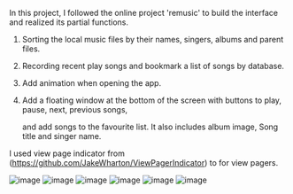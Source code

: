 In this project, I followed the online project 'remusic' to build the interface and realized its partial functions.

1. Sorting the local music files by their names, singers, albums and parent files.

2. Recording recent play songs and bookmark a list of songs by database.

3. Add animation when opening the app.

4. Add a floating window at the bottom of the screen with buttons to play, pause, next, previous songs, 

   and add songs to the favourite list. It also includes album image, Song title and singer name.

I used view page indicator from (https://github.com/JakeWharton/ViewPagerIndicator) to for view pagers.

![image](https://github.com/rayray199085/remusic/blob/master/images/Screenshot_2019-01-02-13-30-17.png)
![image](https://github.com/rayray199085/remusic/blob/master/images/Screenshot_2019-01-02-13-30-58.png)
![image](https://github.com/rayray199085/remusic/blob/master/images/Screenshot_2019-01-02-13-31-08.png)
![image](https://github.com/rayray199085/remusic/blob/master/images/Screenshot_2019-01-02-13-31-32.png)
![image](https://github.com/rayray199085/remusic/blob/master/images/Screenshot_2019-01-02-13-31-43.png)
![image](https://github.com/rayray199085/remusic/blob/master/images/Screenshot_2019-01-02-13-32-18.png)

